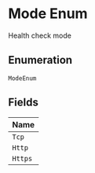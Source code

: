 
# Mode Enum

Health check mode

## Enumeration

`ModeEnum`

## Fields

| Name |
|  --- |
| `Tcp` |
| `Http` |
| `Https` |

